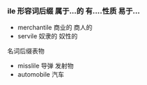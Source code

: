 ### ile 形容词后缀 属于...的 有....性质 易于...

- merchantile 商业的  商人的
- servile 奴隶的 奴性的

名词后缀表物
- misslile  导弹 发射物
- automobile  汽车